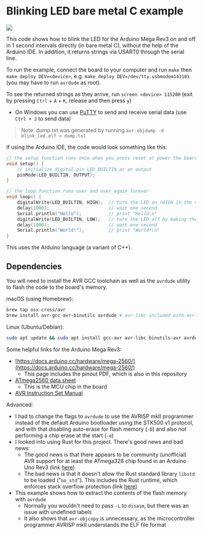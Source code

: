 # Blinking LED bare metal C example

![](blinking.gif)

This code shows how to blink the LED for the Arduino Mega Rev3 on and off in 1 second intervals directly (in bare metal C), without the help of the Arduino IDE. In addition, it returns strings via USART0 through the serial line.

To run the example, connect the board to your computer and run `make` then `make deploy DEV=<device>`, e.g. `make deploy DEV=/dev/tty.usbmodem143101` (you may have to run `avrdude` as root).

To see the returned strings as they arrive, run `screen <device> 115200` (exit by pressing `Ctrl` + `A` + `K`, release and then press `y`)

- On Windows you can use [PuTTY](https://www.putty.org) to send and receive serial data (use `Ctrl + J` to send data)

> Note: dump.txt was generated by running `avr-objdump -d blink_led.elf > dump.txt`

If using the Arduino IDE, the code would look something like this:

```cpp
// the setup function runs once when you press reset or power the board
void setup() {
    // initialize digital pin LED_BUILTIN as an output
    pinMode(LED_BUILTIN, OUTPUT);
}

// the loop function runs over and over again forever
void loop() {
    digitalWrite(LED_BUILTIN, HIGH);  // turn the LED on (HIGH is the voltage level)
    delay(1000);                      // wait one second
    Serial.println("Hello");          // print "Hello\n"
    digitalWrite(LED_BUILTIN, LOW);   // turn the LED off by making the voltage LOW
    delay(1000);                      // wait one second
    Serial.println("World!");         // print "World!\n"
}
```

This uses the Arduino language (a variant of C++).

## Dependencies

You will need to install the AVR GCC toolchain as well as the `avrdude` utility to flash the code to the board's memory.

macOS (using Homebrew):

```bash
brew tap osx-cross/avr
brew install avr-gcc avr-binutils avrdude # avr-libc included with avr-gcc
```

Linux (Ubuntu/Debian):

```bash
sudo apt update && sudo apt install gcc-avr avr-libc binutils-avr avrdude
```

Some helpful links for the Arduino Mega Rev3:

- [https://docs.arduino.cc/hardware/mega-2560/](https://docs.arduino.cc/hardware/mega-2560/)
    - This page includes the pinout PDF, which is also in this repository
- [ATmega2560 data sheet](https://ww1.microchip.com/downloads/aemDocuments/documents/OTH/ProductDocuments/DataSheets/ATmega640-1280-1281-2560-2561-Datasheet-DS40002211A.pdf)
    - This is the MCU chip in the board
- [AVR Instruction Set Manual](https://ww1.microchip.com/downloads/en/DeviceDoc/AVR-InstructionSet-Manual-DS40002198.pdf)

Advanced:

- I had to change the flags to `avrdude` to use the AVRISP mkII programmer instead of the default Arduino bootloader using the STK500 v1 protocol, and with that disabling auto-erase for flash memory (`-D`) and also not performing a chip erase at the start (`-e`)
- I looked into using Rust for this project. There's good news and bad news:
    - The good news is that there appears to be community (unofficial) AVR support for at least the ATmega328 chip found in an Arduino Uno Rev3 (link [here](https://doc.rust-lang.org/nightly/rustc/platform-support.html#tier-3))
    - The bad news is that it doesn't allow the Rust standard library `libstd` to be loaded ("`no_std`"). This includes the Rust runtime, which enforces stack overflow protection (link [here](https://docs.rust-embedded.org/book/intro/no-std.html#the-libstd-runtime))
- This example shows how to extract the contents of the flash memory with `avrdude`
    - Normally you wouldn't need to pass `-L` to `disasm`, but there was an issue with undefined labels
    - It also shows that `avr-objcopy` is unnecessary, as the microcontroller programmer AVRISP mkII understands the ELF file format
